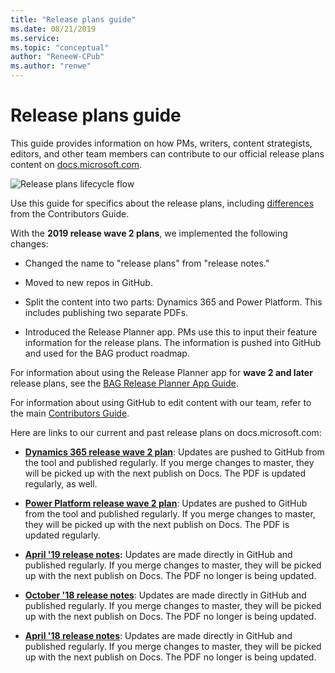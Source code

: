 ```yaml
---
title: "Release plans guide"
ms.date: 08/21/2019
ms.service: 
ms.topic: "conceptual"
author: "ReneeW-CPub"
ms.author: "renwe"
---
```


# Release plans guide

This guide provides information on how PMs, writers, content strategists, editors, and other team members can contribute to our official release plans content on [docs.microsoft.com](https://docs.microsoft.com/business-applications-release-notes/).

![Release plans lifecycle flow](lifecycle-flow.PNG "Release plans lifecycle flow")

Use this guide for specifics about the release plans, including [differences](rn-dos-donts.md) from the Contributors Guide. 

With the **2019 release wave 2 plans**, we implemented the following changes:
- Changed the name to "release plans" from "release notes."

- Moved to new repos in GitHub.

- Split the content into two parts: Dynamics 365 and Power Platform. This includes publishing two separate PDFs.  

- Introduced the Release Planner app. PMs use this to input their feature information for the release plans. The information is pushed into GitHub and used for the BAG product roadmap. 

For information about using the Release Planner app for **wave 2 and later** release plans, see the [BAG Release Planner App Guide](https://microsoft.sharepoint.com/:w:/t/ProjectBahnhof/EYBGZgE9Js5CioBE2LAIjSwBCgn_hvM9QtZ7gPimS85vkQ?rtime=wfKEAl4m10g).

For information about using GitHub to edit content with our team, refer to the main [Contributors Guide](contributors-guide.md). 

Here are links to our current and past release plans on docs.microsoft.com:

- **[Dynamics 365 release wave 2 plan](https://docs.microsoft.com/en-us/dynamics365-release-plan/2019wave2/)**: Updates are pushed to GitHub from the tool and published regularly. If you merge changes to master, they will be picked up with the next publish on Docs. The PDF is updated regularly, as well.

- **[Power Platform release wave 2 plan](https://docs.microsoft.com/en-us/power-platform-release-plan/2019wave2/)**: Updates are pushed to GitHub from the tool and published regularly. If you merge changes to master, they will be picked up with the next publish on Docs. The PDF is updated regularly.

- **[April '19 release notes](https://docs.microsoft.com/en-us/business-applications-release-notes/April19/index):** Updates are made directly in GitHub and published regularly. If you merge changes to master, they will be picked up with the next publish on Docs. The PDF no longer is being updated.

- **[October '18 release notes](https://docs.microsoft.com/en-us/business-applications-release-notes/October18/index)**: Updates are made directly in GitHub and published regularly. If you merge changes to master, they will be picked up with the next publish on Docs. The PDF no longer is being updated.

- **[April '18 release notes](https://docs.microsoft.com/en-us/business-applications-release-notes/April18/index)**: Updates are made directly in GitHub and published regularly. If you merge changes to master, they will be picked up with the next publish on Docs. The PDF no longer is being updated.
